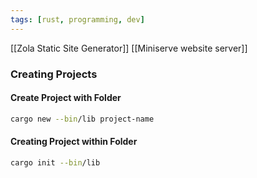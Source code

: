 ```yaml
---
tags: [rust, programming, dev]
---
```

[[Zola Static Site Generator]]
[[Miniserve website server]]

### Creating Projects
#### Create Project with Folder
```bash
cargo new --bin/lib project-name
```
#### Creating Project within Folder
```bash
cargo init --bin/lib
```
